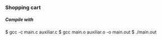 ### Shopping cart
##### Compile with

$ gcc -c main.c auxiliar.c
$ gcc main.o auxiliar.o -o main.out
$ ./main.out
